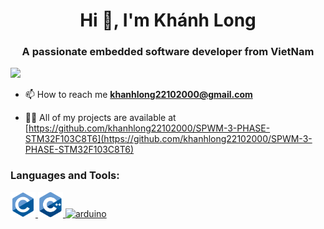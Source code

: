 <h1 align="center">Hi 👋, I'm Khánh Long</h1>
<h3 align="center">A passionate embedded software developer from VietNam</h3>
<img src="https://i.imgur.com/QTfQRCq.png"/>

- 📫 How to reach me **khanhlong22102000@gmail.com**

- 👨‍💻 All of my projects are available at [https://github.com/khanhlong22102000/SPWM-3-PHASE-STM32F103C8T6](https://github.com/khanhlong22102000/SPWM-3-PHASE-STM32F103C8T6)

<p align="left">
</p>

<h3 align="left">Languages and Tools:</h3>
<p align="left">  <a href="https://www.cprogramming.com/" target="_blank" rel="noreferrer"> <img src="https://raw.githubusercontent.com/devicons/devicon/master/icons/c/c-original.svg" alt="c" width="40" height="40"/> </a> <a href="https://www.w3schools.com/cpp/" target="_blank" rel="noreferrer"> <img src="https://raw.githubusercontent.com/devicons/devicon/master/icons/cplusplus/cplusplus-original.svg" alt="cplusplus" width="40" height="40"/> </a> <a href="https://www.arduino.cc/" target="_blank" rel="noreferrer"> <img src="https://cdn.worldvectorlogo.com/logos/arduino-1.svg" alt="arduino" width="40" height="40"/> </a> </p>
